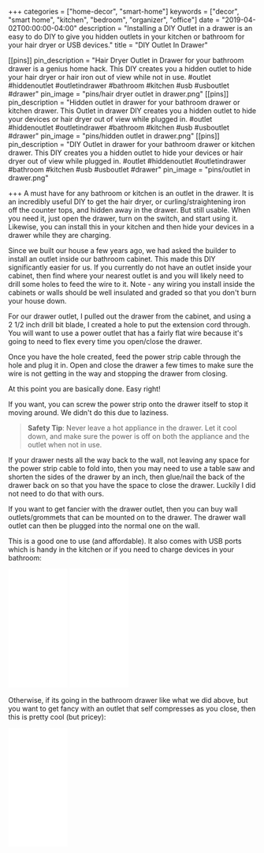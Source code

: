 +++
categories = ["home-decor", "smart-home"]
keywords = ["decor", "smart home", "kitchen", "bedroom", "organizer", "office"]
date = "2019-04-02T00:00:00-04:00"
description = "Installing a DIY Outlet in a drawer is an easy to do DIY to give you hidden outlets in your kitchen or bathroom for your hair dryer or USB devices."
title = "DIY Outlet In Drawer"

[[pins]]
pin_description = "Hair Dryer Outlet in Drawer for your bathroom drawer is a genius home hack. This DIY creates you a hidden outlet to hide your hair dryer or hair iron out of view while not in use. #outlet #hiddenoutlet #outletindrawer #bathroom #kitchen #usb #usboutlet #drawer"
pin_image = "pins/hair dryer outlet in drawer.png"
[[pins]]
pin_description = "Hidden outlet in drawer for your bathroom drawer or kitchen drawer. This Outlet in drawer DIY creates you a hidden outlet to hide your devices or hair dryer out of view while plugged in. #outlet #hiddenoutlet #outletindrawer #bathroom #kitchen #usb #usboutlet #drawer"
pin_image = "pins/hidden outlet in drawer.png"
[[pins]]
pin_description = "DIY Outlet in drawer for your bathroom drawer or kitchen drawer. This DIY creates you a hidden outlet to hide your devices or hair dryer out of view while plugged in. #outlet #hiddenoutlet #outletindrawer #bathroom #kitchen #usb #usboutlet #drawer"
pin_image = "pins/outlet in drawer.png"

+++
A must have for any bathroom or kitchen is an outlet in the drawer.  It is an incredibly useful DIY to get the hair dryer, or curling/straightening iron off the counter tops, and hidden away in the drawer.  But still usable.  When you need it, just open the drawer, turn on the switch, and start using it.  Likewise, you can install this in your kitchen and then hide your devices in a drawer while they are charging.

Since we built our house a few years ago, we had asked the builder to install an outlet inside our bathroom cabinet.  This made this DIY significantly easier for us.  If you currently do not have an outlet inside your cabinet, then find where your nearest outlet is and you will likely need to drill some holes to feed the wire to it.  Note - any wiring you install inside the cabinets or walls should be well insulated and graded so that you don't burn your house down.

For our drawer outlet, I pulled out the drawer from the cabinet, and using a 2 1/2 inch drill bit blade, I created a hole to put the extension cord through.  You will want to use a power outlet that has a fairly flat wire because it's going to need to flex every time you open/close the drawer.

Once you have the hole created, feed the power strip cable through the hole and plug it in.  Open and close the drawer a few times to make sure the wire is not getting in the way and stopping the drawer from closing.

At this point you are basically done.  Easy right!

If you want, you can screw the power strip onto the drawer itself to stop it moving around.  We didn't do this due to laziness.

> **Safety Tip**: Never leave a hot appliance in the drawer.  Let it cool down, and make sure the power is off on both the appliance and the outlet when not in use.

If your drawer nests all the way back to the wall, not leaving any space for the power strip cable to fold into, then you may need to use a table saw and shorten the sides of the drawer by an inch, then glue/nail the back of the drawer back on so that you have the space to close the drawer.  Luckily I did not need to do that with ours.

If you want to get fancier with the drawer outlet, then you can buy wall outlets/grommets that can be mounted on to the drawer.  The drawer wall outlet can then be plugged into the normal one on the wall.

This is a good one to use (and affordable).  It also comes with USB ports which is handy in the kitchen or if you need to charge devices in your bathroom:

<iframe style="width:120px;height:240px;" marginwidth="0" marginheight="0" scrolling="no" frameborder="0" src="//ws-na.amazon-adsystem.com/widgets/q?ServiceVersion=20070822&OneJS=1&Operation=GetAdHtml&MarketPlace=US&source=ss&ref=as_ss_li_til&ad_type=product_link&tracking_id=drawbuildplay-20&language=en_US&marketplace=amazon&region=US&placement=B01N5O8GVW&asins=B01N5O8GVW&linkId=967bb6e4c2c1f26bc9de7e67fbcfc7a1&show_border=true&link_opens_in_new_window=true"></iframe>

<iframe style="width:120px;height:240px;" marginwidth="0" marginheight="0" scrolling="no" frameborder="0" src="//ws-na.amazon-adsystem.com/widgets/q?ServiceVersion=20070822&OneJS=1&Operation=GetAdHtml&MarketPlace=US&source=ss&ref=as_ss_li_til&ad_type=product_link&tracking_id=drawbuildplay-20&language=en_US&marketplace=amazon&region=US&placement=B07G5HTRGG&asins=B07G5HTRGG&linkId=77a60f6997c73d5cab98d8a48b353c44&show_border=true&link_opens_in_new_window=true"></iframe>

Otherwise, if its going in the bathroom drawer like what we did above, but you want to get fancy with an outlet that self compresses as you close, then this is pretty cool (but pricey):

<iframe style="width:120px;height:240px;" marginwidth="0" marginheight="0" scrolling="no" frameborder="0" src="//ws-na.amazon-adsystem.com/widgets/q?ServiceVersion=20070822&OneJS=1&Operation=GetAdHtml&MarketPlace=US&source=ss&ref=as_ss_li_til&ad_type=product_link&tracking_id=drawbuildplay-20&language=en_US&marketplace=amazon&region=US&placement=B076JVVQ5Z&asins=B076JVVQ5Z&linkId=2b23c61e187e435bd1aaf411168f9478&show_border=true&link_opens_in_new_window=true"></iframe>
